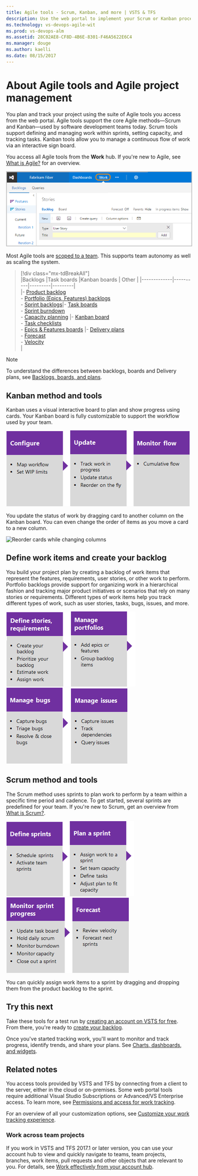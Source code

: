 ```yaml
---
title: Agile tools - Scrum, Kanban, and more | VSTS & TFS
description: Use the web portal to implement your Scrum or Kanban process, plan and track work, and monitor progress and trends  
ms.technology: vs-devops-agile-wit
ms.prod: vs-devops-alm
ms.assetid: 28C02AE8-CF8D-4B6E-8301-F46A5622E6C4
ms.manager: douge
ms.author: kaelli
ms.date: 08/15/2017
---
```


# About Agile tools and Agile project management 

You plan and track your project using the suite of Agile tools you access from the web portal. Agile tools support the core Agile methods&mdash;Scrum and Kanban&mdash;used by software development teams today. Scrum tools support defining and managing work within sprints, setting capacity, and tracking tasks. Kanban tools allow you to manage a continuous flow of work via an interactive sign board.  

You access all Agile tools from the **Work** hub. If you're new to Agile, see [What is Agile?](https://www.visualstudio.com/learn/what-is-agile/) for an overview.

<img src="_img/plan-intro.png" alt="Work hub, product backlog page" style="border: 2px solid #C3C3C3;" />  

Most Agile tools are [scoped to a team](about-teams-and-settings.md). This supports team autonomy as well as scaling the system.  

> [!div class="mx-tdBreakAll"]  
> |Backlogs  |Task boards  |Kanban boards  |  Other  | 
> |-------------|----------|---------|---------|   
> |- [Product backlog](backlogs/create-your-backlog.md)<br/>- [Portfolio (Epics, Features) backlogs](backlogs/define-features-epics.md)<br/>- [Sprint backlogs](scrum/sprint-planning.md)|- [Task boards](scrum/task-board.md)<br/>- [Sprint burndown](scrum/sprint-burndown.md) <br/>- [Capacity planning](scale/capacity-planning.md) |- [Kanban board](kanban/kanban-basics.md)<br/>- [Task checklists](kanban/add-task-checklists.md)<br/>- [Epics & Features boards](kanban/kanban-epics-features-stories.md) |- [Delivery plans](scale/review-team-plans.md)<br/>- [Forecast](scrum/forecast.md)<br/>- [Velocity](../report/guidance/team-velocity.md)<br/>|    

>[!NOTE]
>To understand the differences between backlogs, boards and Delivery plans, see [Backlogs, boards, and plans](backlogs-boards-plans.md). 
 

## Kanban method and tools
Kanban uses a visual interactive board to plan and show progress using cards. Your Kanban board is fully customizable to support the workflow used by your team.  

[![Configure Kanban board](_img/gs-planning-configure-kanban.png)](./kanban/kanban-basics.md)[![Update the Kanban board](_img/gs-planning-track-kanban.png)](./kanban/kanban-basics.md)[![Monitor progress](_img/gs-planning-monitor-kanban.png)](../Report/guidance/cumulative-flow.md)

You update the status of work by dragging card to another column on the Kanban board. You can even change the order of items as you move a card to a new column.   

![Reorder cards while changing columns](https://i3-vso.sec.s-msft.com/dynimg/IC822185.gif)

## Define work items and create your backlog  

You build your project plan by creating a backlog of work items that represent the features, requirements, user stories, or other work to perform. Portfolio backlogs provide support for organizing work in a hierarchical fashion and tracking major product initiatives or scenarios that rely on many stories or requirements.  Different types of work items help you track different types of work, such as user stories, tasks, bugs, issues, and more. 

[![Define stories](_img/gs-planning-define-stories.png)](./backlogs/create-your-backlog.md)[![Organize backlog](_img/gs-planning-organize-backlog.png)](./backlogs/organize-backlog.md)[![Manage bugs](_img/gs-planning-manage-bugs.png)](./backlogs/manage-bugs.md)[![Manage issues](_img/gs-planning-manage-issues.png)](./backlogs/manage-issues-impediments.md)


## Scrum method and tools 
The Scrum method uses sprints to plan work to perform by a team within a specific time period and cadence. To get started, several sprints are predefined for your team.  If you're new to Scrum, get an overview from [What is Scrum?](https://www.visualstudio.com/learn/what-is-scrum/). 

[![Schedule sprints](_img/gs-planning-define-sprints.png)](./scrum/define-sprints.md)[![Plan a sprint](_img/gs-planning-plan-sprint.png)](./scrum/sprint-planning.md)[![Monitor sprint progress](_img/gs-planning-monitor-sprint.png)](./scrum/task-board.md)[![Forecast](_img/gs-planning-forecast.png)](./scrum/forecast.md)

You can quickly assign work items to a sprint by dragging and dropping them from the product backlog to the sprint. 


## Try this next  

Take these tools for a test run by [creating an account on VSTS for free](../accounts/create-account-with-personal-msa.md). From there, you're ready to [create your backlog](backlogs/create-your-backlog.md).  

Once you've started tracking work, you'll want to monitor and track progress, identify trends, and share your plans. See [Charts, dashboards, and widgets](../report/overview.md). 


## Related notes

You access tools provided by VSTS and TFS by connecting from a client to the server, either in the cloud or on-premises. Some web portal tools require additional Visual Studio Subscriptions or Advanced/VS Enterprise access.  To learn more, see [Permissions and access for work tracking](permissions-access-work-tracking.md). 

For an overview of all your customization options, see [Customize your work tracking experience](./customize/customize-work.md). 


### Work across team projects 
  
If you work in VSTS and TFS 2017.1 or later version, you can use your account hub to view and quickly navigate to teams, team projects, branches, work items, pull requests and other objects that are relevant to you. For details, see [Work effectively from your account hub](../connect/account-home-pages.md).  
 

 